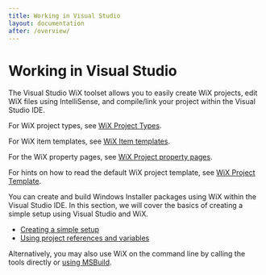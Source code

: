 ```yaml
---
title: Working in Visual Studio
layout: documentation
after: /overview/
---
```


# Working in Visual Studio

The Visual Studio WiX toolset allows you to easily create WiX projects, edit WiX files using IntelliSense, and compile/link your project within the Visual Studio IDE. 

For WiX project types, see
[WiX Project Types](votive_project_templates.html).

For WiX item templates, see [WiX Item templates](votive_item_templates.html).

For the WiX property pages, see [WiX Project property pages](votive_property_pages.html).

For hints on how to read the default WiX project template, see [WiX Project Template](votive_project_template_default.html).

You can create and build Windows Installer packages using WiX within the Visual 
Studio IDE. In this section, we will cover the basics of creating a simple setup 
using Visual Studio and WiX.

* [Creating a simple setup](authoring_first_votive_project.html)
* [Using project references and variables](votive_project_references.html)

Alternatively, you may also use WiX on the command line by calling the tools 
directly or [using MSBuild](~/msbuild/index.html).

